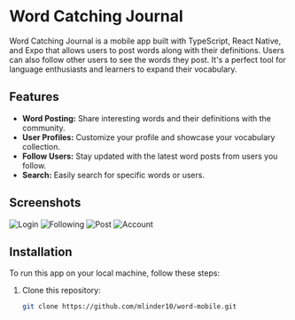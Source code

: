 # Word Catching Journal

Word Catching Journal is a mobile app built with TypeScript, React Native, and Expo that allows users to post words along with their definitions. Users can also follow other users to see the words they post. It's a perfect tool for language enthusiasts and learners to expand their vocabulary.

## Features

- **Word Posting:** Share interesting words and their definitions with the community.
- **User Profiles:** Customize your profile and showcase your vocabulary collection.
- **Follow Users:** Stay updated with the latest word posts from users you follow.
- **Search:** Easily search for specific words or users.

## Screenshots

![Login](https://drive.google.com/file/d/16w1GpzxhQVCgVaBhdy__gGgImtCRKaFG/view?usp=drive_link)
![Following](https://drive.google.com/file/d/1HdO4TtBMW09WcIP3Dfwp8JfVh39D1bgx/view?usp=drive_link)
![Post](https://drive.google.com/file/d/1u6uj_FYgrJV7eFFj9rO0araDz9-PlePX/view?usp=drive_link)
![Account](https://drive.google.com/file/d/1UKyr-s_oVPAW8wDaoNWZH1Bt25TK0ewJ/view?usp=drive_link)

## Installation

To run this app on your local machine, follow these steps:

1. Clone this repository:

   ```bash
   git clone https://github.com/mlinder10/word-mobile.git

